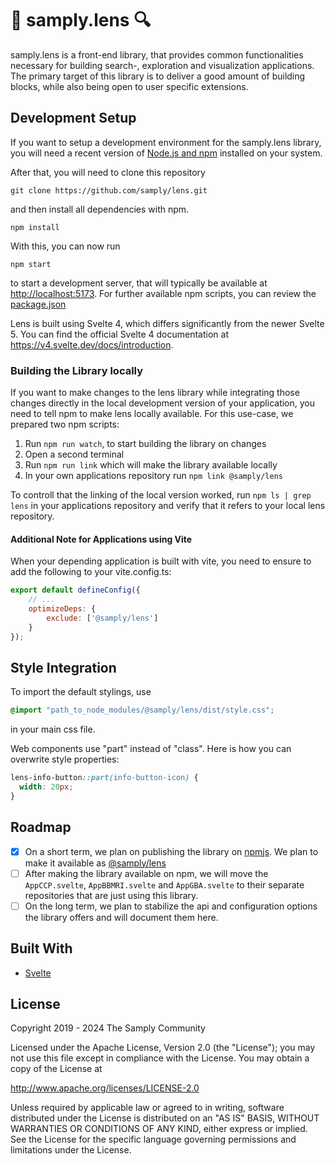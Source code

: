 # 🔎 samply.lens 🔍

samply.lens is a front-end library, that provides common functionalities necessary for building search-, exploration and visualization  applications. The primary target of this library is to deliver a good amount of building blocks, while also being open to user specific extensions.

## Development Setup

If you want to setup a development environment for the samply.lens library, you will need a recent version of [Node.js and npm](https://docs.npmjs.com/downloading-and-installing-node-js-and-npm) installed on your system.

After that, you will need to clone this repository

``` shell
git clone https://github.com/samply/lens.git
```

and then install all dependencies with npm.

``` shell
npm install
```

With this, you can now run

``` shell
npm start
```

to start a development server, that will typically be available at [http://localhost:5173](http://localhost:5173). For further available npm scripts, you can review the [package.json](./package.json)

Lens is built using Svelte 4, which differs significantly from the newer Svelte 5. You can find the official Svelte 4 documentation at https://v4.svelte.dev/docs/introduction.

### Building the Library locally

If you want to make changes to the lens library while integrating those changes directly in the local development version of your application, you need to tell npm to make lens locally available. For this use-case, we prepared two npm scripts:

1) Run `npm run watch`, to start building the library on changes
2) Open a second terminal
3) Run `npm run link` which will make the library available locally
4) In your own applications repository run `npm link @samply/lens`

To controll that the linking of the local version worked, run `npm ls | grep lens` in your applications repository and verify that it refers to your local lens repository.

#### Additional Note for Applications using Vite

When your depending application is built with vite, you need to ensure to add the following to your vite.config.ts:

``` javascript
export default defineConfig({
    // ... 
	optimizeDeps: {
		exclude: ['@samply/lens']
	}
});
```

## Style Integration

To import the default stylings, use 
```css
@import "path_to_node_modules/@samply/lens/dist/style.css";
```
in your main css file.

Web components use "part" instead of "class". Here is how you can overwrite style properties:

```css
lens-info-button::part(info-button-icon) {
  width: 20px;
}
```

## Roadmap

- [x] On a short term, we plan on publishing the library on [npmjs](https://www.npmjs.com/). We plan to make it available as [@samply/lens](https://www.npmjs.com/package/@samply/lens)
- [ ] After making the library available on npm, we will move the `AppCCP.svelte`, `AppBBMRI.svelte` and `AppGBA.svelte` to their separate repositories that are just using this library.
- [ ] On the long term, we plan to stabilize the api and configuration options the library offers and will document them here. 

## Built With

- [Svelte](https://svelte.dev/)

## License

Copyright 2019 - 2024 The Samply Community

Licensed under the Apache License, Version 2.0 (the "License"); you may not use this file except in compliance with the License. You may obtain a copy of the License at

http://www.apache.org/licenses/LICENSE-2.0

Unless required by applicable law or agreed to in writing, software distributed under the License is distributed on an "AS IS" BASIS, WITHOUT WARRANTIES OR CONDITIONS OF ANY KIND, either express or implied. See the License for the specific language governing permissions and limitations under the License.
